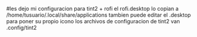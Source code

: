 #les dejo mi configuracion para tint2 + rofi
el rofi.desktop lo  copian a /home/tusuario/.local/share/applications tambien puede 
editar el .desktop para poner su propio icono
los archivos de configuracion de tint2 van .config/tint2
